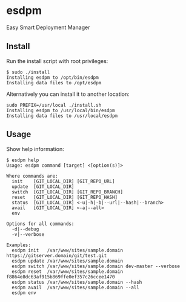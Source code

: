 # esdpm 

Easy Smart Deployment Manager

## Install

Run the install script with root privileges:
```
$ sudo ./install
Installing esdpm to /opt/bin/esdpm
Installing data files to /opt/esdpm
```

Alternatively you can install it to another location:
```
sudo PREFIX=/usr/local ./install.sh 
Installing esdpm to /usr/local/bin/esdpm
Installing data files to /usr/local/esdpm
```

## Usage

Show help information:
```
$ esdpm help
Usage: esdpm command [target] <[option(s)]>

Where commands are:
  init    [GIT_LOCAL_DIR] [GIT_REPO_URL]
  update  [GIT_LOCAL_DIR]
  switch  [GIT_LOCAL_DIR] [GIT_REPO_BRANCH]
  reset   [GIT_LOCAL_DIR] [GIT_REPO_HASH]
  status  [GIT_LOCAL_DIR] <-u|-h|-b|--url|--hash|--branch>
  avail   [GIT_LOCAL_DIR] <-a|--all>
  env

Options for all commands:
  -d|--debug
  -v|--verbose

Examples:
  esdpm init   /var/www/sites/sample.domain https://gitserver.domain/git/test.git
  esdpm update /var/www/sites/sample.domain
  esdpm switch /var/www/sites/sample.domain dev-master --verbose
  esdpm reset  /var/www/sites/sample.domain f8864e8dc63af915b869ffe0ef357c26ccee1470
  esdpm status /var/www/sites/sample.domain --hash
  esdpm avail  /var/www/sites/sample.domain --all
  esdpm env
```

